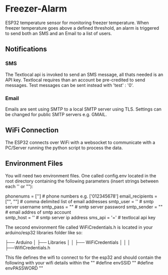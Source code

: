 # Freezer-Alarm
ESP32 temperature sensor for monitoring freezer temperature. 
When freezer temperature goes above a defined threshold, an alarm is triggered to send both an SMS and an Email to a list of users. 

## Notifications
### SMS
The Textlocal api is invoked to send an SMS message, all thats needed is an API key.
Textlocal requires than an account be pre-credited to send messages. Test messages can be sent instead with 'test' : '0'.

### Email
Emails are sent using SMTP to a local SMTP server using TLS. Settings can be changed for public SMTP servers e.g. GMAIL. 

## WiFi Connection
The ESP32 connects over WiFi with a websocket to communicate with a PC/Server running the python script to process the data.

## Environment Files
You will need two environment files. One called config.env located in the root directory containing the following parameters (insert strings between each '' or ""):

phonenums = ['']                    # phone numbers e.g. ['012345678']
email_recipients = ["", ""]         # comma delimited list of email addresses
smtp_user = ''                      # smtp server username
smtp_pass = ""                      # smtp server password
smtp_sender = ""                    # email addres of smtp account       
smtp_host = ''                      # smtp server ip address
sms_api = '='                       # textlocal api key


The second environment file called WiFiCredentials.h is located in your arduino/esp32 libraries folder like so:

├── Arduino
│   ├── Libraries
│   │   ├── WiFiCredentials
│   │   │   ├──WifiCredentials.h

This file defines the wifi to connect to for the esp32 and should contain the following with your wifi details within the ""
#define envSSID ""
#define envPASSWORD ""